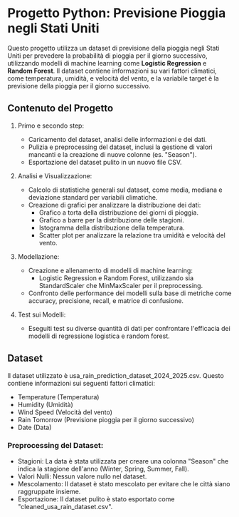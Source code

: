 # Progetto Python: Previsione Pioggia negli Stati Uniti

Questo progetto utilizza un dataset di previsione della pioggia negli Stati Uniti per prevedere la probabilità di pioggia per il giorno successivo, utilizzando modelli di machine learning come **Logistic Regression** e **Random Forest**. Il dataset contiene informazioni su vari fattori climatici, come temperatura, umidità, e velocità del vento, e la variabile target è la previsione della pioggia per il giorno successivo.

## Contenuto del Progetto

1. Primo e secondo step:
   - Caricamento del dataset, analisi delle informazioni e dei dati.
   - Pulizia e preprocessing del dataset, inclusi la gestione di valori mancanti e la creazione di nuove colonne (es. "Season").
   - Esportazione del dataset pulito in un nuovo file CSV.

2. Analisi e Visualizzazione:
   - Calcolo di statistiche generali sul dataset, come media, mediana e deviazione standard per variabili climatiche.
   - Creazione di grafici per analizzare la distribuzione dei dati:
     - Grafico a torta della distribuzione dei giorni di pioggia.
     - Grafico a barre per la distribuzione delle stagioni.
     - Istogramma della distribuzione della temperatura.
     - Scatter plot per analizzare la relazione tra umidità e velocità del vento.

3. Modellazione:
   - Creazione e allenamento di modelli di machine learning:
     - Logistic Regression e Random Forest, utilizzando sia StandardScaler che MinMaxScaler per il preprocessing.
   - Confronto delle performance dei modelli sulla base di metriche come accuracy, precisione, recall, e matrice di confusione.

4. Test sui Modelli:
   - Eseguiti test su diverse quantità di dati per confrontare l'efficacia dei modelli di regressione logistica e random forest.

## Dataset

Il dataset utilizzato è usa_rain_prediction_dataset_2024_2025.csv. Questo contiene informazioni sui seguenti fattori climatici:
- Temperature (Temperatura)
- Humidity (Umidità)
- Wind Speed (Velocità del vento)
- Rain Tomorrow (Previsione pioggia per il giorno successivo)
- Date (Data)

### Preprocessing del Dataset:
- Stagioni: La data è stata utilizzata per creare una colonna "Season" che indica la stagione dell'anno (Winter, Spring, Summer, Fall).
- Valori Nulli: Nessun valore nullo nel dataset.
- Mescolamento: Il dataset è stato mescolato per evitare che le città siano raggruppate insieme.
- Esportazione: Il dataset pulito è stato esportato come "cleaned_usa_rain_dataset.csv".

